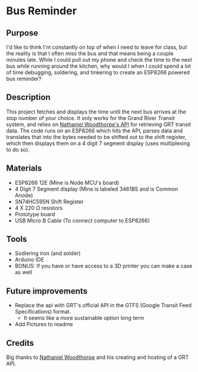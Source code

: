 <h1> Bus Reminder </h1>

<h2>Purpose</h2>
<p>I'd like to think I'm constantly on top of when I need to leave for class, but the reality is that I often miss the bus and that means being a couple minutes late. While I could pull out my phone and check the time to the next bus while running around the kitchen, why would I when I could spend a lot of time debugging, soldering, and tinkering to create an ESP8266 powered bus reminder?</p>

<h2>Description</h2>
<p>This project fetches and displays the time until the next bus arrives at the stop number of your choice. It only works for the Grand River Transit system, and relies on <a href="https://github.com/nwoodthorpe/GRTUnofficialLiveAPI">Nathaniel Woodthorpe's API</a> for retrieving GRT transit data. The code runs on an ESP8266 which hits the API, parses data and translates that into the bytes needed to be shifted out to the shift register, which then displays them on a 4 digit 7 segment display (uses multiplexing to do so). 

<h2>Materials</h2>
<ul>
<li> ESP8266 12E (Mine is Node MCU's board)
<li> 4 Digit 7 Segment display (Mine is labeled 3461BS and is Common Anode)
<li> SN74HC595N Shift Register 
<li> 4 X 220 <span>&#8486;</span> resistors
<li> Prototype board 
<li> USB Micro B Cable (To connect computer to ESP8266)
</ul>

<h2>Tools</h2>
<ul>
<li> Sodlering iron (and solder)
<li> Arduino IDE
<li> BONUS: If you have or have access to a 3D printer you can make a case as well
</ul>

<h2>Future improvements</h2> 
<ul>
<li> Replace the api with GRT's official API in the GTFS (Google Transit Feed Specifications) format.
<ul> <li> It seems like a more sustainable option long term</li> </ul>
<li> Add Pictures to readme </li>
</ul>

<h2> Credits </h2>
Big thanks to <a href="https://github.com/nwoodthorpe">Nathaniel Woodthorpe</a> and his creating and hosting of a GRT API.
